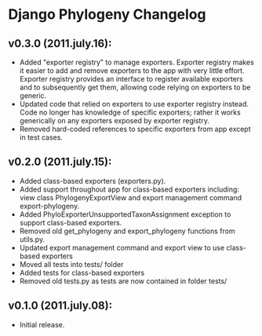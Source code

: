 # Django Phylogeny Changelog


## v0.3.0 (2011.july.16):

* Added "exporter registry" to manage exporters.  Exporter registry makes it easier to add and remove exporters to the app with very little effort.  Exporter registry provides an interface to register available exporters and to subsequently get them, allowing code relying on exporters to be generic.
* Updated code that relied on exporters to use exporter registry instead.  Code no longer has knowledge of specific exporters; rather it works generically on any exporters exposed by exporter registry.
* Removed hard-coded references to specific exporters from app except in test cases.

## v0.2.0 (2011.july.15):

* Added class-based exporters (exporters.py).
* Added support throughout app for class-based exporters including:  view class PhylogenyExportView and export management command export-phylogeny.
* Added PhyloExporterUnsupportedTaxonAssignment exception to support class-based exporters.
* Removed old get_phylogeny and export_phylogeny functions from utils.py.
* Updated export management command and export view to use class-based exporters
* Moved all tests into tests/ folder
* Added tests for class-based exporters
* Removed old tests.py as tests are now contained in folder tests/


## v0.1.0 (2011.july.08):

* Initial release.
